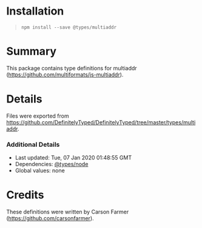 # Installation
> `npm install --save @types/multiaddr`

# Summary
This package contains type definitions for multiaddr (https://github.com/multiformats/js-multiaddr).

# Details
Files were exported from https://github.com/DefinitelyTyped/DefinitelyTyped/tree/master/types/multiaddr.

### Additional Details
 * Last updated: Tue, 07 Jan 2020 01:48:55 GMT
 * Dependencies: [@types/node](https://npmjs.com/package/@types/node)
 * Global values: none

# Credits
These definitions were written by Carson Farmer (https://github.com/carsonfarmer).
